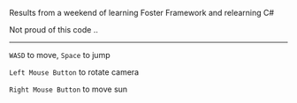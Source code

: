 Results from a weekend of learning Foster Framework and relearning C# 

Not proud of this code ..

---

`WASD` to move, `Space` to jump

`Left Mouse Button` to rotate camera

`Right Mouse Button` to move sun
